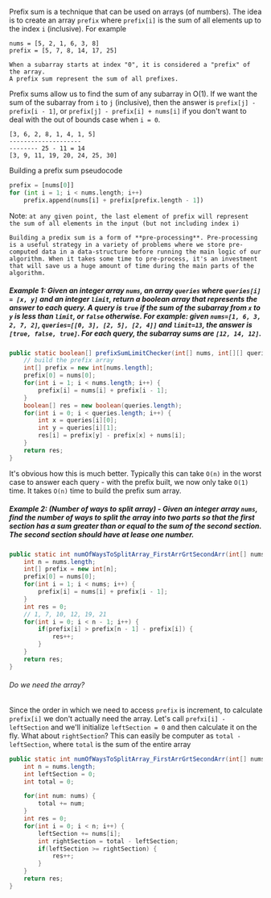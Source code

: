 Prefix sum is a technique that can be used on arrays (of numbers). The idea is to create an array `prefix` where `prefix[i]` is the sum of all elements up to the index `i` (inclusive). For example
```
nums = [5, 2, 1, 6, 3, 8]
prefix = [5, 7, 8, 14, 17, 25]

When a subarray starts at index "0", it is considered a "prefix" of the array. 
A prefix sum represent the sum of all prefixes.
```

Prefix sums allow us to find the sum of any subarray in O(1). If we want the sum of the subarray from `i` to `j` (inclusive), then the answer is `prefix[j] - prefix[i - 1]`, or `prefix[j] - prefix[i] + nums[i]` if you don't want to deal with the  out of bounds case when `i = 0`. 

```
[3, 6, 2, 8, 1, 4, 1, 5]
--------------------
-------- 25 - 11 = 14
[3, 9, 11, 19, 20, 24, 25, 30]
```

Building a prefix sum pseudocode
```python
prefix = [nums[0]]
for (int i = 1; i < nums.length; i++) 
	prefix.append(nums[i] + prefix[prefix.length - 1])
```
Note: `at any given point, the last element of prefix will represent the sum of all elements in the input (but not including index i)`

```
Building a predix sum is a form of **pre-processing**. Pre-processing is a useful strategy in a variety of problems where we store pre-computed data in a data-structure before running the main logic of our algorithm. When it takes some time to pre-process, it's an investment that will save us a huge amount of time during the main parts of the algorithm.
```
##### Example 1: Given an integer array `nums`, an array `queries` where `queries[i] = [x, y]` and an integer `limit`, return a boolean array that represents the answer to each query. A query is `true` if the sum of the subarray from `x` to `y` is less than `limit`, or `false` otherwise. For example: given `nums=[1, 6, 3, 2, 7, 2]`, `queries=[[0, 3], [2, 5], [2, 4]]` and `limit=13`, the answer is `[true, false, true]`. For each query, the subarray sums are `[12, 14, 12]`. 

```java
public static boolean[] prefixSumLimitChecker(int[] nums, int[][] queries, int limit) {
	// build the prefix array
	int[] prefix = new int[nums.length];
	prefix[0] = nums[0];
	for(int i = 1; i < nums.length; i++) {
		prefix[i] = nums[i] + prefix[i - 1];
	}
	boolean[] res = new boolean(queries.length);
	for(int i = 0; i < queries.length; i++) {
		int x = queries[i][0];
		int y = queries[i][1];
		res[i] = prefix[y] - prefix[x] + nums[i];
	} 
	return res;
}
```
It's obvious how this is much better. Typically this can take `O(n)` in the worst case to answer each query - with the prefix built, we now only take `O(1)` time. It takes `O(n)` time to build the prefix sum array. 

##### Example 2: (Number of ways to split array) - Given an integer array `nums`, find the number of ways to split the array into two parts so that the first section has a sum greater than or equal to the sum of the second section. The second section should have at lease one number.
```java
public static int numOfWaysToSplitArray_FirstArrGrtSecondArr(int[] nums) {
	int n = nums.length;
	int[] prefix = new int[n];
	prefix[0] = nums[0];
	for(int i = 1; i < nums; i++) {
		prefix[i] = nums[i] + prefix[i - 1];
	}
	int res = 0;
	// 1, 7, 10, 12, 19, 21
	for(int i = 0; i < n - 1; i++) {
		if(prefix[i] > prefix[n - 1] - prefix[i]) {
			res++;
		}
	}
	return res;
}
```

###### Do we need the array?  
Since the order in which we need to access `prefix` is increment, to calculate `prefix[i]` we don't actually need the array. Let's call `prefxi[i] - leftSection` and we'll initialize `leftSection = 0` and then calculate it on the fly. 
What about `rightSection`? This can easily be computer as `total - leftSection`, where `total` is the sum of the entire array 
```java
public static int numOfWaysToSplitArray_FirstArrGrtSecondArr(int[] nums) {
	int n = nums.length;
	int leftSection = 0;
	int total = 0;

	for(int num: nums) {
		total += num;
	}
	int res = 0;
	for(int i = 0; i < n; i++) {
		leftSection += nums[i];
		int rightSection = total - leftSection;
		if(leftSection >= rightSection) {
			res++;
		} 
	}
	return res;
} 
```

